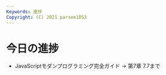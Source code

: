 ```yaml
---
Keywords: 進捗
Copyright: (C) 2021 parsee1053
---
```


# 今日の進捗
* JavaScriptモダンプログラミング完全ガイド → 第7章 7.7まで
